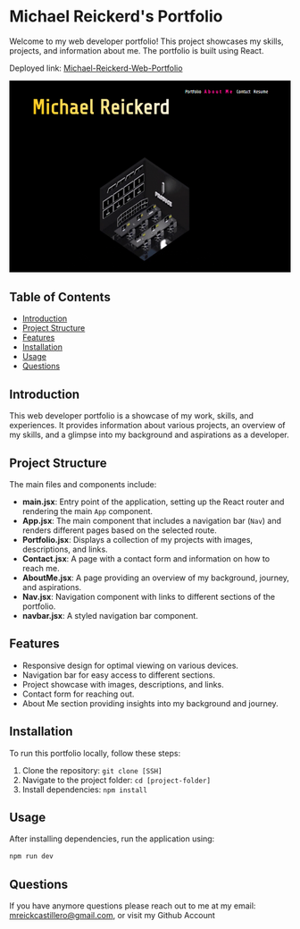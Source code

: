 # Michael Reickerd's Portfolio

Welcome to my web developer portfolio! This project showcases my skills, projects, and information about me. The portfolio is built using React.

Deployed link: [Michael-Reickerd-Web-Portfolio](https://main--michael-reickerd-web-dev-portfolio.netlify.app/)

![Site Image](<public/Screenshot 2023-12-04 180135.png>)

## Table of Contents

- [Introduction](#introduction)
- [Project Structure](#project-structure)
- [Features](#features)
- [Installation](#installation)
- [Usage](#usage)
- [Questions](#questions)

## Introduction

This web developer portfolio is a showcase of my work, skills, and experiences. It provides information about various projects, an overview of my skills, and a glimpse into my background and aspirations as a developer.

## Project Structure

The main files and components include:

- **main.jsx**: Entry point of the application, setting up the React router and rendering the main `App` component.
- **App.jsx**: The main component that includes a navigation bar (`Nav`) and renders different pages based on the selected route.
- **Portfolio.jsx**: Displays a collection of my projects with images, descriptions, and links.
- **Contact.jsx**: A page with a contact form and information on how to reach me.
- **AboutMe.jsx**: A page providing an overview of my background, journey, and aspirations.
- **Nav.jsx**: Navigation component with links to different sections of the portfolio.
- **navbar.jsx**: A styled navigation bar component.

## Features

- Responsive design for optimal viewing on various devices.
- Navigation bar for easy access to different sections.
- Project showcase with images, descriptions, and links.
- Contact form for reaching out.
- About Me section providing insights into my background and journey.

## Installation

To run this portfolio locally, follow these steps:

1. Clone the repository: `git clone [SSH]`
2. Navigate to the project folder: `cd [project-folder]`
3. Install dependencies: `npm install`

## Usage

After installing dependencies, run the application using:

```bash
npm run dev
```

## Questions

If you have anymore questions please reach out to me at my email: mreickcastillero@gmail.com, or visit my Github Account